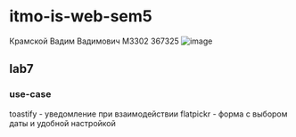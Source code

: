 # itmo-is-web-sem5

Крамской Вадим Вадимович
M3302
367325
![image](https://github.com/user-attachments/assets/6b9a15d2-f534-4160-985f-9a6f66c907a3)

## lab7
### use-case
toastify - уведомление при взаимодействии
flatpickr - форма с выбором даты и удобной настройкой
